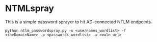 # NTMLspray
This is a simple password sprayer to hit AD-connected NTLM endpoints.

`
python ntlm_passwordspray.py -u <usernames_wordlist> -f <theDomainName> -p <passwords_wordlist> -a <vuln_url>
`
